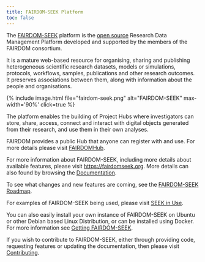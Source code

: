 ```yaml
---
title: FAIRDOM-SEEK Platform
toc: false
---
```


The [FAIRDOM-SEEK](https://fairdomseek.org/) platform is the [open source](https://github.com/seek4science/seek) Research Data Management Platform developed and
supported by the members of the FAIRDOM consortium.

It is a mature web-based resource for organising,
sharing and publishing heterogeneous scientific research datasets, models or simulations, protocols, workflows, samples, publications and other research outcomes.
It preserves associations between them, along with information about the people and organisations.

{% include image.html file="fairdom-seek.png" alt="FAIRDOM-SEEK" max-width='90%' click=true %}

The platform enables the building of Project Hubs where investigators can store, share, access, connect and interact with digital objects generated from their research,
and use them in their own analyses.

FAIRDOM provides a public Hub that anyone can register with and use. For more details please visit [FAIRDOMHub](/fairdomhub).

For more information about FAIRDOM-SEEK, including more details about available features, please visit <https://fairdomseek.org>.
More details can also found by browsing the [Documentation](https://docs.seek4science.org).

To see what changes and new features are coming, see the [FAIRDOM-SEEK Roadmap](https://docs.seek4science.org/tech/roadmap.html).

For examples of FAIRDOM-SEEK being used, please visit [SEEK in Use](/fairdom_in_use).

You can also easily install your own instance of FAIRDOM-SEEK on Ubuntu or other Debian based Linux Distribution, or can be
installed using Docker. For more information see [Getting FAIRDOM-SEEK](https://docs.seek4science.org/get-seek.html).

If you wish to contribute to FAIRDOM-SEEK, either through providing code, requesting features or updating the documentation, then please
visit [Contributing](https://docs.seek4science.org/contributing.html).